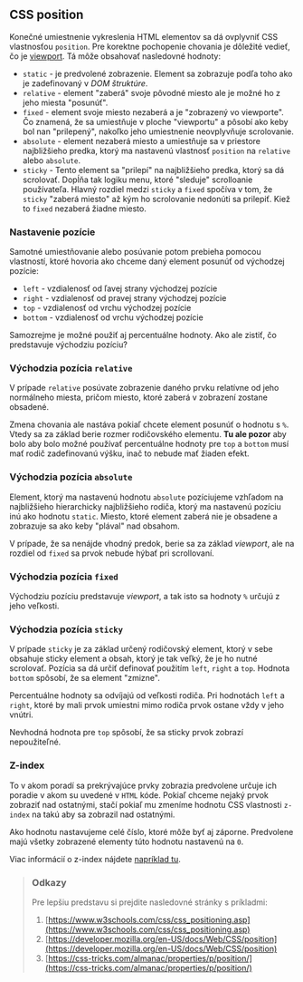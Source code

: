 ## CSS position

Konečné umiestnenie vykreslenia HTML elementov sa dá ovplyvniť CSS vlastnosťou `position`. Pre korektne pochopenie chovania je dôležité vedieť, čo je [viewport](https://developer.mozilla.org/en-US/docs/Web/CSS/Viewport_concepts). Tá môže obsahovať nasledovné hodnoty:

- `static` - je predvolené zobrazenie. Element sa zobrazuje podľa toho ako je zadefinovaný v _DOM štruktúre_.
- `relative` - element "zaberá" svoje pôvodné miesto ale je možné ho z jeho miesta "posunúť".
- `fixed` - element svoje miesto nezaberá a je "zobrazený vo viewporte". Čo znamená, že sa umiestňuje v ploche "viewportu" a pôsobí ako keby bol nan "prilepený", nakoľko jeho umiestnenie neovplyvňuje scrolovanie.
- `absolute` - element nezaberá miesto a umiestňuje sa v priestore najbližšieho predka, ktorý ma nastavenú vlastnosť `position` na `relative` alebo `absolute`. 
- `sticky` - Tento element sa "prilepí" na najbližšieho predka, ktorý sa dá scrolovať. Dopĺňa tak logiku menu, ktoré "sleduje" scrolloanie používateľa. Hlavný rozdiel medzi `sticky` a `fixed` spočíva v tom, že `sticky` "zaberá miesto" až kým ho scrolovanie nedonúti sa prilepiť. Kiež to `fixed` nezaberá žiadne miesto.

### Nastavenie pozície

Samotné umiestňovanie alebo posúvanie potom prebieha pomocou vlastností, ktoré hovoria ako chceme daný element posunúť od východzej pozície:

- `left` - vzdialenosť od ľavej strany východzej pozície 
- `right` - vzdialenosť od pravej strany východzej pozície
- `top` - vzdialenosť od vrchu východzej pozície
- `bottom` - vzdialenosť od vrchu východzej pozície

Samozrejme je možné použiť aj percentuálne hodnoty. Ako ale zistiť, čo predstavuje východziu pozíciu? 

### Východzia pozícia `relative`

V prípade `relative` posúvate zobrazenie daného prvku relatívne od jeho normálneho miesta, pričom miesto, ktoré zaberá v zobrazení zostane obsadené.

Zmena chovania ale nastáva pokiaľ chcete element posunúť o hodnotu s `%`. Vtedy sa za základ berie rozmer rodičovského elementu. __Tu ale pozor__ aby bolo aby bolo možné používať percentuálne hodnoty pre `top` a `bottom` musí mať rodič zadefinovanú výšku, inač to nebude mať žiaden efekt. 

### Východzia pozícia `absolute`

Element, ktorý ma nastavenú hodnotu `absolute` pozíciujeme vzhľadom na najbližšieho hierarchicky najbližšieho rodiča, ktorý ma nastavenú pozíciu inú ako hodnotu `static`. Miesto, ktoré element zaberá nie je obsadene a zobrazuje sa ako keby "plával" nad obsahom.

V prípade, že sa nenájde vhodný predok, berie sa za základ _viewport_, ale na rozdiel od `fixed` sa prvok nebude hýbať pri scrollovaní.

### Východzia pozícia `fixed`

Východziu pozíciu predstavuje _viewport_, a tak isto sa hodnoty `%` určujú z jeho veľkosti.

### Východzia pozícia `sticky`

V prípade `sticky` je za základ určený rodičovský element, ktorý v sebe obsahuje sticky element a obsah, ktorý je tak veľký, že je ho nutné scrolovať. Pozícia sa dá určiť definovať použitím `left`, `right` a `top`. Hodnota `bottom` spôsobí, že sa element "zmizne". 

Percentuálne hodnoty sa odvíjajú od veľkosti rodiča. Pri hodnotách `left` a `right`, ktoré by mali prvok umiestni mimo rodiča prvok ostane vždy v jeho vnútri.

Nevhodná hodnota pre `top` spôsobí, že sa sticky prvok zobrazí nepoužiteľné.

### Z-index
To v akom poradí sa prekrývajúce prvky zobrazia predvolene určuje ich poradie v akom su uvedené v `HTML` kóde. Pokiaľ chceme nejaký prvok zobraziť nad ostatnými, stačí pokiaľ mu zmeníme hodnotu CSS vlastnosti `z-index` na takú aby sa zobrazil nad ostatnými.

Ako hodnotu nastavujeme celé číslo, ktoré môže byť aj záporne. Predvolene majú všetky zobrazené elementy túto hodnotu nastavenú na `0`.

Viac informácií o z-index nájdete [napríklad tu](https://www.w3schools.com/cssref/pr_pos_z-index.asp).


> ### Odkazy
>
> Pre lepšiu predstavu si prejdite nasledovné stránky s príkladmi:
>
>1. [https://www.w3schools.com/css/css_positioning.asp](https://www.w3schools.com/css/css_positioning.asp)
>2. [https://developer.mozilla.org/en-US/docs/Web/CSS/position](https://developer.mozilla.org/en-US/docs/Web/CSS/position)
>3. [https://css-tricks.com/almanac/properties/p/position/](https://css-tricks.com/almanac/properties/p/position/)